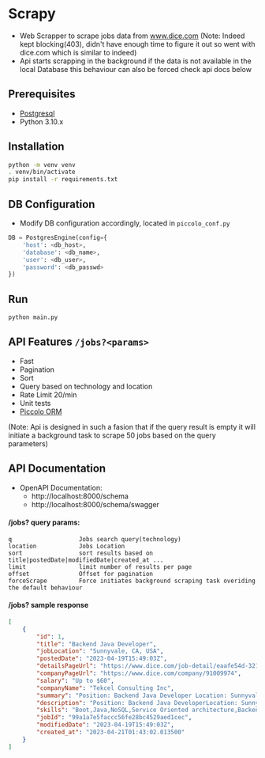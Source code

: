 # Scrapy

- Web Scrapper to scrape jobs data from www.dice.com
  (Note: Indeed kept blocking(403), didn't have enough time to figure it out so went with dice.com which is similar to indeed)
- Api starts scrapping in the background if the data is not available in the local Database this behaviour can also be forced check api docs below

## Prerequisites

- [Postgresql](https://www.postgresql.org/)
- Python 3.10.x

## Installation

```bash
python -m venv venv
. venv/bin/activate
pip install -r requirements.txt
```

## DB Configuration

- Modify DB configuration accordingly, located in `piccolo_conf.py`

```python
DB = PostgresEngine(config={
    'host': <db_host>,
    'database': <db_name>,
    'user': <db_user>,
    'password': <db_passwd>
})
```

## Run

```bash
python main.py
```

## API Features `/jobs?<params>`

- Fast
- Pagination
- Sort
- Query based on technology and location
- Rate Limit 20/min
- Unit tests
- [Piccolo ORM](https://piccolo-orm.com/)

(Note: Api is designed in such a fasion that if the query result is empty it will initiate a background task to scrape 50 jobs based on the query parameters)

## API Documentation

- OpenAPI Documentation:
  - http://localhost:8000/schema
  - http://localhost:8000/schema/swagger

#### /jobs? query params:

    q                   Jobs search query(technology)
    location            Jobs Location
    sort                sort results based on title|postedDate|modifiedDate|created_at ...
    limit               limit number of results per page
    offset              Offset for pagination
    forceScrape         Force initiates background scraping task overiding the default behaviour

#### /jobs? sample response

```json
[
	{
		"id": 1,
		"title": "Backend Java Developer",
		"jobLocation": "Sunnyvale, CA, USA",
		"postedDate": "2023-04-19T15:49:03Z",
		"detailsPageUrl": "https://www.dice.com/job-detail/eaafe54d-3218-45a9-8a2a-05b30c5f091f",
		"companyPageUrl": "https://www.dice.com/company/91009974",
		"salary": "Up to $60",
		"companyName": "Tekcel Consulting Inc",
		"summary": "Position: Backend Java Developer Location: Sunnyvale, CA or Virginia Duration: 12+ Months Work authorization: ,  GC-EAD (Independent Candidates ONLY)   Backend Engineering: You design and build ground-up transformational tools, integrating data across sources and collaborating across cross-functional teams.   Tech Skills: Java, SQL and NoSQL, Service Oriented architecture,  Spring Boot, Open-Source technologies.   Required: Walmart experience Backend Java Development 7+ Years",
		"description": "Position: Backend Java DeveloperLocation: Sunnyvale, CA or VirginiaDuration: 12+ MonthsWork authorization: ,  GC-EAD (Independent Candidates ONLY) Backend Engineering:You design and build ground-up transformational tools, integrating data across sources and collaborating across cross-functional teams. Tech Skills:Java, SQL and NoSQL, Service Oriented architecture,  Spring Boot, Open-Source technologies. Required:Walmart experienceBackendJava Development7+ Years",
		"skills": "Boot,Java,NoSQL,Service Oriented architecture,Backend",
		"jobId": "99a1a7e5faccc56fe28bc4529aed1cec",
		"modifiedDate": "2023-04-19T15:49:03Z",
		"created_at": "2023-04-21T01:43:02.013500"
	}
]
```
